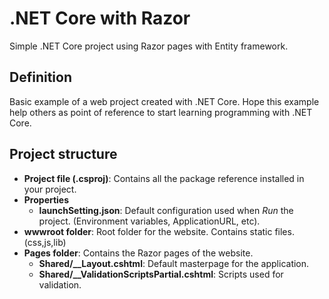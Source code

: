# .NET Core with Razor
Simple .NET Core project using Razor pages with Entity framework.

## Definition
Basic example of a web project created with .NET Core. 
Hope this example help others as point of reference to start learning programming with .NET Core.

## Project structure

- **Project file (.csproj)**: Contains all the package reference installed in your project.
- **Properties**
  - **launchSetting.json**: Default configuration used when *Run* the project. (Environment variables, ApplicationURL, etc).
- **wwwroot folder**: Root folder for the website. Contains static files. (css,js,lib)
- **Pages folder**: Contains the Razor pages of the website.
  - **Shared/__Layout.cshtml**: Default masterpage for the application.
  - **Shared/__ValidationScriptsPartial.cshtml**: Scripts used for validation.

